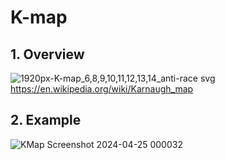 # K-map
## 1. Overview
![1920px-K-map_6,8,9,10,11,12,13,14_anti-race svg](https://github.com/kyun1016/K-map/assets/42373004/c4c18b2f-b264-483b-a1d6-453459aebf5b)
https://en.wikipedia.org/wiki/Karnaugh_map

## 2. Example
![KMap Screenshot 2024-04-25 000032](https://github.com/kyun1016/K-map/assets/42373004/57ee8b79-07cf-496e-a5be-ca5cf7a589d4)
